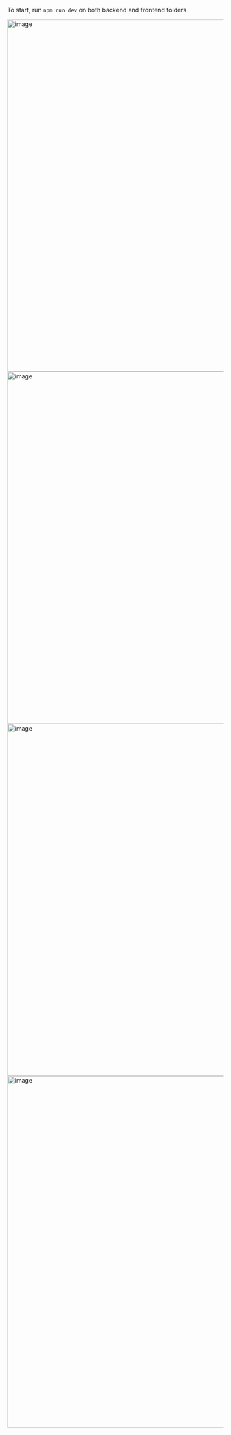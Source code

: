To start, run `npm run dev` on both backend and frontend folders

<img width="1440" height="819" alt="image" src="https://github.com/user-attachments/assets/b1d085a5-d3bb-47f9-9fd6-15edafe3e313" />

<img width="1440" height="819" alt="image" src="https://github.com/user-attachments/assets/8567f73d-beaf-4383-89cf-a6bb011c7408" />

<img width="1440" height="819" alt="image" src="https://github.com/user-attachments/assets/4af324c9-2627-4bad-9298-672ff1d96bd1" />

<img width="1440" height="819" alt="image" src="https://github.com/user-attachments/assets/faa8e675-3ce1-4dee-9429-63e0c8fe2cb9" />
